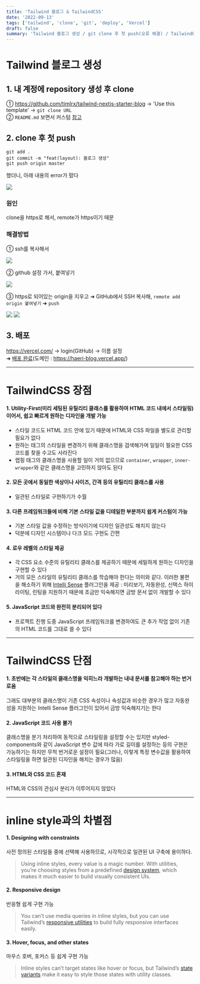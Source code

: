 ```yaml
---
title: 'Tailwind 블로그 & TailwindCSS'
date: '2022-09-13'
tags: ['tailwind', 'clone', 'git', 'deploy', 'Vercel']
draft: false
summary: 'Tailwind 블로그 생성 / git clone 후 첫 push(오류 해결) / TailwindCSS 장단점 / inline style과의 차별점'
---
```


# Tailwind 블로그 생성

## 1. 내 계정에 repository 생성 후 clone

① https://github.com/timlrx/tailwind-nextjs-starter-blog -> 'Use this template' -> `git clone URL`  
② `README.md` 보면서 커스텀 [참고](https://cheesepaninim.vercel.app/blog/develop/blog/init-03)

## 2. clone 후 첫 push

```
git add .
git commit -m "feat(layout): 블로그 생성"
git push origin master
```

했더니, 아래 내용의 error가 떴다

<Image src="/static/images/git-first-push-error.png" width={800} height={100}/>

### 원인

clone을 https로 해서, remote가 https이기 때문

### 해결방법

① ssh를 복사해서

<Image src="/static/images/git-ssh.png" width={800} height={40}/>

② github 설정 가서, 붙여넣기

<Image src="/static/images/git-ssh-github.png" width={500} height={210}/>

③ https로 되어있는 origin을 지우고 ➜ GitHub에서 SSH 복사해, `remote add origin 붙여넣기` ➜ `push`

<Image src="/static/images/git-clone-ssh.png" width={600} height={210}/>
<Image src="/static/images/git-fix.png" width={600} height={230}/>

## 3. 배포

https://vercel.com/ -> login(GitHub) -> 이름 설정  
➜ [배포 완료](https://vercel.com/hr0123/haeri-blog)(도메인 : https://haeri-blog.vercel.app/)

---

# TailwindCSS 장점

#### 1. Utility-First(미리 세팅된 유틸리티 클래스를 활용하여 HTML 코드 내에서 스타일링)이어서, 쉽고 빠르게 원하는 디자인을 개발 가능

- 스타일 코드도 HTML 코드 안에 있기 때문에 HTML와 CSS 파일을 별도로 관리할 필요가 없다
- 원하는 태그의 스타일을 변경하기 위해 클래스명을 검색해가며 일일이 필요한 CSS 코드를 찾을 수고도 사라진다
- 랩핑 태그의 클래스명을 사용할 일이 거의 없으므로 `container`, `wrapper`, `inner-wrapper`와 같은 클래스명을 고민하지 않아도 된다

#### 2. 모든 곳에서 동일한 색상이나 사이즈, 간격 등의 유틸리티 클래스를 사용

- 일관된 스타일로 구현하기가 수월

#### 3. 다른 프레임워크들에 비해 기본 스타일 값을 디테일한 부분까지 쉽게 커스텀이 가능

- 기본 스타일 값을 수정하는 방식이기에 디자인 일관성도 해치지 않는다
- 덕분에 디자인 시스템이나 다크 모드 구현도 간편

#### 4. 로우 레벨의 스타일 제공

- 각 CSS 요소 수준의 유틸리티 클래스를 제공하기 때문에 세밀하게 원하는 디자인을 구현할 수 있다
- 거의 모든 스타일의 유틸리티 클래스를 학습해야 한다는 의미와 같다. 이러한 불편을 해소하기 위해 [Intelli Sense](https://marketplace.visualstudio.com/items?itemName=bradlc.vscode-tailwindcss) 플러그인을 제공 : 미리보기, 자동완성, 신택스 하이라이팅, 린팅을 지원하기 때문에 조금만 익숙해지면 금방 문서 없이 개발할 수 있다

#### 5. JavaScript 코드와 완전히 분리되어 있다

- 프로젝트 진행 도중 JavaScript 프레임워크를 변경하여도 큰 추가 작업 없이 기존의 HTML 코드를 그대로 쓸 수 있다

---

# TailwindCSS 단점

#### 1. 초반에는 각 스타일의 클래스명을 익히느라 개발하는 내내 문서를 참고해야 하는 번거로움

그래도 대부분의 클래스명이 기존 CSS 속성이나 속성값과 비슷한 경우가 많고 자동완성을 지원하는 Intelli Sense 플러그인이 있어서 금방 익숙해지기는 한다

#### 2. JavaScript 코드 사용 불가

클래스명을 분기 처리하여 동적으로 스타일링을 설정할 수는 있지만 styled-components와 같이 JavaScript 변수 값에 따라 가로 길이를 설정하는 등의 구현은 가능하기는 하지만 무척 번거로운 설정이 필요(그러나, 이렇게 특정 변수값을 활용하여 스타일링을 하면 일관된 디자인을 해치는 경우가 많음)

#### 3. HTML와 CSS 코드 혼재

HTML와 CSS의 관심사 분리가 이루어지지 않았다

---

# inline style과의 차별점

#### 1. Designing with constraints

사전 정의된 스타일들 중에 선택해 사용하므로, 시각적으로 일관된 UI 구축에 용이하다.

> Using inline styles, every value is a magic number. With utilities, you’re choosing styles from a predefined [design system](https://tailwindcss.com/docs/theme), which makes it much easier to build visually consistent UIs.

#### 2. Responsive design

반응형 쉽게 구현 가능

> You can’t use media queries in inline styles, but you can use Tailwind’s [responsive utilities](https://tailwindcss.com/docs/responsive-design) to build fully responsive interfaces easily.

#### 3. Hover, focus, and other states

마우스 호버, 포커스 등 쉽게 구현 가능

> Inline styles can’t target states like hover or focus, but Tailwind’s [state variants](https://tailwindcss.com/docs/hover-focus-and-other-states) make it easy to style those states with utility classes.
